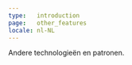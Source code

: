 ```yaml
---
type:   introduction
page:   other_features
locale: nl-NL
---
```


Andere technologieën en patronen.